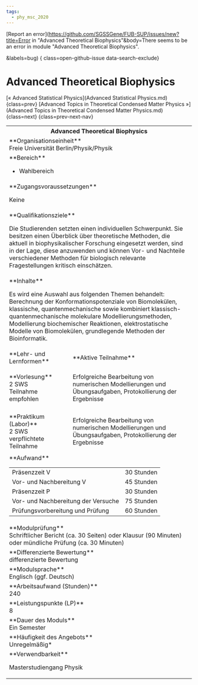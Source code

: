 ```yaml
---
tags:
  - phy_msc_2020
---
```

[Report an error](https://github.com/SGSSGene/FUB-SUP/issues/new?title=Error in "Advanced Theoretical Biophysics"&body=There seems to be an error in module "Advanced Theoretical Biophysics".

<Describe here a slightly more detailed description of what is wrong>&labels=bug)
{ class=open-github-issue data-search-exclude}

# Advanced Theoretical Biophysics

[« Advanced Statistical Physics](Advanced Statistical Physics.md){class=prev}
[Advanced Topics in Theoretical Condensed Matter Physics »](Advanced Topics in Theoretical Condensed Matter Physics.md){class=next}
{class=prev-next-nav}

<table markdown id="moduledesc">
<tr markdown class="moduledesc_head"><th colspan="2">Advanced Theoretical Biophysics </th></tr>
<tr markdown><td colspan="2">**Organisationseinheit**   <br>Freie Universität Berlin/Physik/Physik</td></tr>

<tr markdown><td colspan="2">**Bereich**<br>


- Wahlbereich

</td></tr>

<tr markdown><td colspan="2">**Zugangsvoraussetzungen** <br>

Keine


</td></tr>
<tr markdown><td colspan="2">**Qualifikationsziele**    <br>

Die Studierenden setzten einen individuellen Schwerpunkt. Sie besitzen einen
Überblick über theoretische Methoden, die aktuell in biophysikalischer
Forschung eingesetzt werden, sind in der Lage, diese anzuwenden und können
Vor- und Nachteile verschiedener Methoden für biologisch relevante
Fragestellungen kritisch einschätzen.


</td></tr>
<tr markdown><td colspan="2">**Inhalte**                <br>

Es wird eine Auswahl aus folgenden Themen behandelt: Berechnung der
Konformationspotenziale von Biomolekülen, klassische, quantenmechanische
sowie kombiniert klassisch-quantenmechanische molekulare
Modellierungsmethoden, Modellierung biochemischer Reaktionen,
elektrostatische Modelle von Biomolekülen, grundlegende Methoden der
Bioinformatik.


</td></tr>

<tr markdown><td>**Lehr- und Lernformen**</td><td>**Aktive Teilnahme**</td></tr>
<tr markdown><td> **Vorlesung** <br>2 SWS <br> Teilnahme empfohlen</td><td>

Erfolgreiche Bearbeitung von numerischen Modellierungen und Übungsaufgaben, Protokollierung der Ergebnisse
</td></tr>
<tr markdown><td> **Praktikum (Labor)** <br>2 SWS <br> verpflichtete Teilnahme</td><td>

Erfolgreiche Bearbeitung von numerischen Modellierungen und Übungsaufgaben, Protokollierung der Ergebnisse
</td></tr>
<tr markdown><td colspan="2">**Aufwand**                <br>
<table class="aufwand_table">
<tr><td>Präsenzzeit V</td><td>30 Stunden</td></tr>
<tr><td>Vor- und Nachbereitung V</td><td>45 Stunden</td></tr>
<tr><td>Präsenzzeit P</td><td>30 Stunden</td></tr>
<tr><td>Vor- und Nachbereitung der Versuche</td><td>75 Stunden</td></tr>
<tr><td>Prüfungsvorbereitung und Prüfung</td><td>60 Stunden</td></tr>
</table>

</td></tr>
<tr markdown><td colspan="2">**Modulprüfung**             <br>Schriftlicher Bericht (ca. 30 Seiten) oder Klausur (90 Minuten) oder
mündliche Prüfung (ca. 30 Minuten)


</td></tr>
<tr markdown><td colspan="2">**Differenzierte Bewertung** <br>differenzierte Bewertung

</td></tr>
<tr markdown><td colspan="2">**Modulsprache**             <br>Englisch (ggf. Deutsch)</td></tr>
<tr markdown><td colspan="2">**Arbeitsaufwand (Stunden)** <br>240</td></tr>
<tr markdown><td colspan="2">**Leistungspunkte (LP)**     <br>8</td></tr>
<tr markdown><td colspan="2">**Dauer des Moduls**         <br>Ein Semester</td></tr>
<tr markdown><td colspan="2">**Häufigkeit des Angebots**  <br>Unregelmäßig*</td></tr>
<tr markdown><td colspan="2">**Verwendbarkeit**           <br>

Masterstudiengang Physik


</td></tr>

</table>
